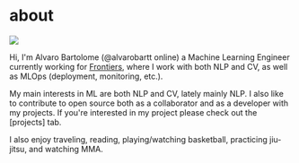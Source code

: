 # about

![](https://avatars.githubusercontent.com/u/36760800?v=4)

Hi, I'm Alvaro Bartolome (@alvarobartt online) a Machine Learning Engineer currently working 
for [Frontiers](https://www.frontiersin.org), where I work with both NLP and CV, as well as
MLOps (deployment, monitoring, etc.).

My main interests in ML are both NLP and CV, lately mainly NLP. I also like to contribute
to open source both as a collaborator and as a developer with my projects. If you're interested
in my project please check out the [projects] tab.

I also enjoy traveling, reading, playing/watching basketball, practicing jiu-jitsu, and watching MMA.
